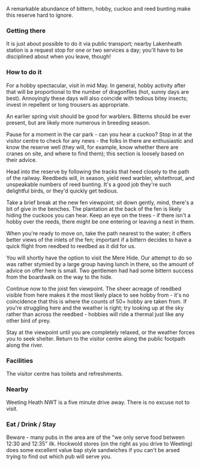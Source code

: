 A remarkable abundance of bittern, hobby, cuckoo and reed bunting make
this reserve hard to ignore.

### Getting there

It is just about possible to do it via public transport; nearby
Lakenheath station is a request stop for one or two services a day;
you'll have to be disciplined about when you leave, though!

### How to do it

For a hobby spectacular, visit in mid May. In general, hobby activity
after that will be proportional to the number of dragonflies (hot,
sunny days are best). Annoyingly these days will also coincide with
tedious bitey insects; invest in repellent or long trousers as
appropriate.

An earlier spring visit should be good for warblers. Bitterns should
be ever present, but are likely more numerous in breeding season.

Pause for a moment in the car park - can you hear a cuckoo? Stop in at
the visitor centre to check for any news - the folks in there are
enthusiastic and know the reserve well (they will, for example, know
whether there are cranes on site, and where to find them); this section
is loosely based on their advice.

Head into the reserve by following the tracks that heed closely to the
path of the railway. Reedbeds will, in season, yield reed warbler,
whitethroat, and unspeakable numbers of reed bunting. It's a good job
they're such delightful birds, or they'd quickly get tedious.

Take a brief break at the new fen viewpoint; sit down gently, mind,
there's a bit of give in the benches. The plantation at the back of
the fen is likely hiding the cuckoos you can hear. Keep an eye
on the trees - if there isn't a hobby over the reeds, there might be
one entering or leaving a nest in them.

When you're ready to move on, take the path nearest to the water; it
offers better views of the inlets of the fen; important if a bittern
decides to have a quick flight from reedbed to reedbed as it did for
us.

You will shortly have the option to visit the Mere Hide. Our attempt
to do so was rather stymied by a large group having lunch in there, so
the amount of advice on offer here is small. Two gentlemen had had
some bittern success from the boardwalk on the way to the hide.

Continue now to the joist fen viewpoint. The sheer acreage of reedbed
visible from here makes it the most likely place to see hobby from -
it's no coincidence that this is where the counts of 50+ hobby are
taken from. If you're struggling here and the weather is right; try
looking up at the sky rather than across the reedbed - hobbies will
ride a thermal just like any other bird of prey.

Stay at the viewpoint until you are completely relaxed, or the weather
forces you to seek shelter. Return to the visitor centre along the
public footpath along the river.

### Facilities

The visitor centre has toilets and refreshments.

### Nearby

Weeting Heath NWT is a five minute drive away. There is no excuse not
to visit.

### Eat / Drink / Stay

Beware - many pubs in the area are of the "we only serve food between
12:30 and 12:35" ilk. Hockwold stores (on the right as you drive to
Weeting) does some excellent value bap style sandwiches if you can't
be arsed trying to find out which pub will serve you.